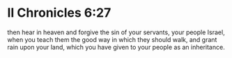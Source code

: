 # II Chronicles 6:27

then hear in heaven and forgive the sin of your servants, your people Israel, when you teach them the good way in which they should walk, and grant rain upon your land, which you have given to your people as an inheritance.
